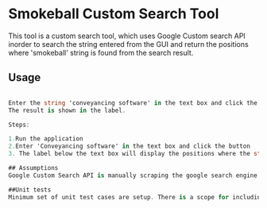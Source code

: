 ﻿# Smokeball Custom Search Tool

This tool is a custom search tool, which uses Google Custom search API inorder to search the 
string entered from the GUI and return the positions where 'smokeball' string is found from the search result.

## Usage

```C# WPF GUI

Enter the string 'conveyancing software' in the text box and click the button.
The result is shown in the label.

Steps:

1.Run the application
2.Enter 'Conveyancing software' in the text box and click the button
3. The label below the text box will display the positions where the string smokeball is found in the search results

## Assumptions
Google Custom Search API is manually scraping the google search engine to find the string 'smokeball' once the search results are retrived

##Unit tests
Minimum set of unit test cases are setup. There is a scope for including more unit test cases.
